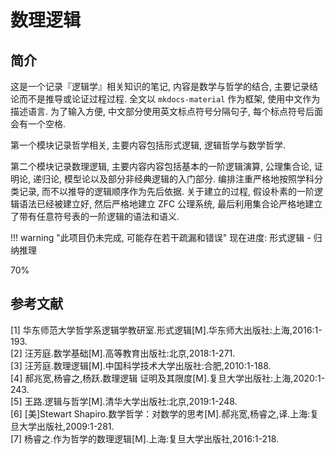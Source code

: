# 数理逻辑

## 简介
这是一个记录『逻辑学』相关知识的笔记, 内容是数学与哲学的结合, 主要记录结论而不是推导或论证过程过程. 全文以 `mkdocs-material` 作为框架, 使用中文作为描述语言. 为了输入方便, 中文部分使用英文标点符号分隔句子, 每个标点符号后面会有一个空格.

第一个模块记录哲学相关, 主要内容包括形式逻辑, 逻辑哲学与数学哲学.

第二个模块记录数理逻辑, 主要内容内容包括基本的一阶逻辑演算, 公理集合论, 证明论, 递归论, 模型论以及部分非经典逻辑的入门部分. 编排注重严格地按照学科分类记录, 而不以推导的逻辑顺序作为先后依据. 关于建立的过程, 假设朴素的一阶逻辑语法已经被建立好, 然后严格地建立 $\mathrm{ZFC}$ 公理系统, 最后利用集合论严格地建立了带有任意符号表的一阶逻辑的语法和语义.

!!! warning "此项目仍未完成, 可能存在若干疏漏和错误"
    <label> 现在进度: 形式逻辑 - 归纳推理 </label>
    <div class="progress-container">
        <div class="progress-percentage" style="width: 70%;"> 70% </div>
    </div>

## 参考文献
[1] 华东师范大学哲学系逻辑学教研室.形式逻辑[M].华东师大出版社:上海,2016:1-193.  
[2] 汪芳庭.数学基础[M].高等教育出版社:北京,2018:1-271.  
[3] 汪芳庭.数理逻辑[M].中国科学技术大学出版社:合肥,2010:1-188.  
[4] 郝兆宽,杨睿之,杨跃.数理逻辑 证明及其限度[M].复旦大学出版社:上海,2020:1-243.  
[5] 王路.逻辑与哲学[M].清华大学出版社:北京,2019:1-248.    
[6] [美]Stewart Shapiro.数学哲学：对数学的思考[M].郝兆宽,杨睿之,译.上海:复旦大学出版社,2009:1-281.  
[7] 杨睿之.作为哲学的数理逻辑[M].上海:复旦大学出版社,2016:1-218.
